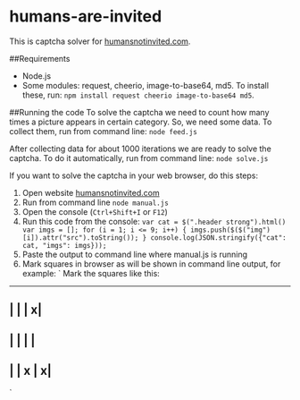 # humans-are-invited
This is captcha solver for [humansnotinvited.com](http://humansnotinvited.com).

##Requirements
- Node.js
- Some modules: request, cheerio, image-to-base64, md5. To install these, run:
`npm install request cheerio image-to-base64 md5`.

##Running the code
To solve the captcha we need to count how many times a picture appears in certain category. So, we need some data. To collect them, run from command line:
`node feed.js`

After collecting data for about 1000 iterations we are ready to solve the captcha. To do it automatically, run from command line:
`node solve.js`

If you want to solve the captcha in your web browser, do this steps:
1. Open website [humansnotinvited.com](http://humansnotinvited.com)
2. Run from command line `node manual.js`
2. Open the console (`Ctrl+Shift+I` or `F12`)
3. Run this code from the console:
`
var cat = $(".header strong").html()
var imgs = [];
for (i = 1; i <= 9; i++) {
        imgs.push($($("img")[i]).attr("src").toString());
}
console.log(JSON.stringify({"cat": cat, "imgs": imgs}));
`
4. Paste the output to command line where manual.js is running
5. Mark squares in browser as will be shown in command line output, for example:
`
Mark the squares like this:
------------
|   |   | x|
------------
|   |   |  |
------------
|   | x | x|
------------
`

